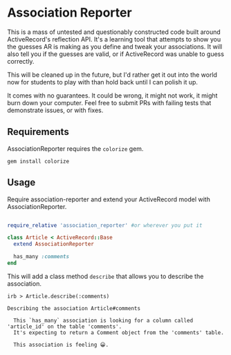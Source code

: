 # Association Reporter

This is a mass of untested and questionably constructed code built around ActiveRecord's reflection API. It's a learning tool that attempts to show you the guesses AR is making as you define and tweak your associations. It will also tell you if the guesses are valid, or if ActiveRecord was unable to guess correctly.

This will be cleaned up in the future, but I'd rather get it out into the world now for students to play with than hold back until I can polish it up.

It comes with no guarantees. It could be wrong, it might not work, it might burn down your computer. Feel free to submit PRs with failing tests that demonstrate issues, or with fixes.

## Requirements

AssociationReporter requires the `colorize` gem.

```
gem install colorize
```

## Usage

Require association-reporter and extend your ActiveRecord model with AssociationReporter.

```ruby

require_relative 'association_reporter' #or wherever you put it

class Article < ActiveRecord::Base
  extend AssociationReporter

  has_many :comments
end
```

This will add a class method `describe` that allows you to describe the association.

```text
irb > Article.describe(:comments)

Describing the association Article#comments

  This `has_many` association is looking for a column called 'article_id' on the table 'comments'.
  It's expecting to return a Comment object from the 'comments' table.

  This association is feeling 😀.
```

